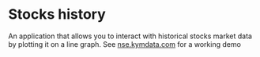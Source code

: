 # Stocks history
An application that allows you to interact with historical stocks market data by plotting it on a line graph.
See [nse.kymdata.com](https://nse.kymdata.com) for a working demo